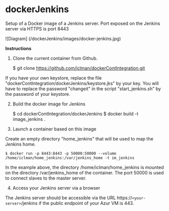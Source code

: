 # dockerJenkins

Setup of a Docker image of a Jenkins server.
Port exposed on the Jenkins server via HTTPS is port 8443

![Diagram] (/dockerJenkins/images/docker-jenkins.jpg)

**Instructions**

1) Clone the current container from Github. 

    $ git clone https://github.com/iclman/dockerContIntegration.git

If you have your own keystore, replace the file "dockerContIntegration/dockerJenkins/keystore.jks" by your key.
You will have to replace the password "changeit"  in the script "start_jenkins.sh" by the password of your keystore.
    
2) Build the docker image for Jenkins

    $ cd dockerContIntegration/dockerJenkins
    $ docker build -t image_jenkins . 

3) Launch a container based on this image

Create an empty directory "home_jenkins" that will be used to map the Jenkins home.

    $ docker run -p 8443:8443 -p 50000:50000 --volume /home/iclman/home_jenkins:/var/jenkins_home -t im_jenkins    
   
In the example above, the directory  /home/iclman/home_jenkins is mounted on the directory /var/jenkins_home of  the container. The port 50000 is used to connect slaves to the master server.


4) Access your Jenkins server via a browser

The Jenkins server should be accessible via the URL https://`<your-server>`/jenkins if the public endpoint of your Azur VM is 443.



